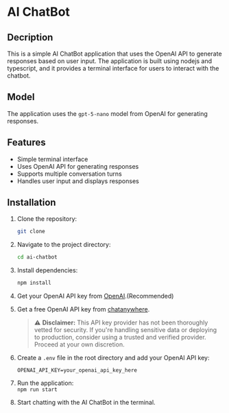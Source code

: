 # AI ChatBot

## Decription

This is a simple AI ChatBot application that uses the OpenAI API to generate responses based on user input. The application is built using nodejs and typescript, and it provides a terminal interface for users to interact with the chatbot.

## Model

The application uses the `gpt-5-nano` model from OpenAI for generating responses.

## Features

- Simple terminal interface
- Uses OpenAI API for generating responses
- Supports multiple conversation turns
- Handles user input and displays responses

## Installation

1. Clone the repository:
   ```bash
   git clone 

2. Navigate to the project directory:
   ```bash
   cd ai-chatbot
   ```

3. Install dependencies:
   ```bash
   npm install
    ``` 

4. Get your OpenAI API key from [OpenAI](https://platform.openai.com/signup).(Recommended)   

5. Get a free OpenAI API key from [chatanywhere](https://github.com/chatanywhere/GPT_API_free/blob/main/README.md).   
   > ⚠️ **Disclaimer:** This API key provider has not been thoroughly vetted for security. If you're handling sensitive data or deploying to production, consider using a trusted and verified provider. Proceed at your own discretion.

6. Create a `.env` file in the root directory and add your OpenAI API key:
   ```plaintext
   OPENAI_API_KEY=your_openai_api_key_here
   ```

7. Run the application:     
    `npm run start`

8. Start chatting with the AI ChatBot in the terminal.
